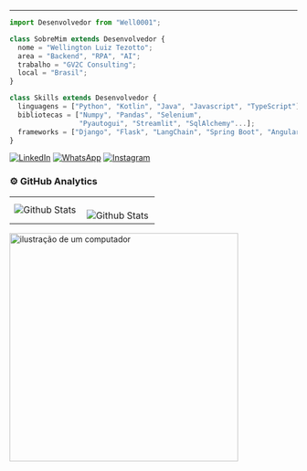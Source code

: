 
---
```js
import Desenvolvedor from "Well0001";

class SobreMim extends Desenvolvedor {
  nome = "Wellington Luiz Tezotto";
  area = "Backend", "RPA", "AI";
  trabalho = "GV2C Consulting";
  local = "Brasil";
}

class Skills extends Desenvolvedor {
  linguagens = ["Python", "Kotlin", "Java", "Javascript", "TypeScript"];
  bibliotecas = ["Numpy", "Pandas", "Selenium",
				 "Pyautogui", "Streamlit", "SqlAlchemy"...];
  frameworks = ["Django", "Flask", "LangChain", "Spring Boot", "Angular"];
}
```

<p align="left">
  <a href="#" title="LinkedIn">
  <img src="https://img.shields.io/badge/-Linkedin-0e76a8?style=flat-square&logo=Linkedin&logoColor=white&link=https://www.linkedin.com/in/wellingtonluiz00/" alt="LinkedIn"/></a>
  <a href="#" title="WhatsApp">
  <img src="https://img.shields.io/badge/-WhatsApp-25d366?style=flat-square&labelColor=25d366&logo=whatsapp&logoColor=white&link=https://api.whatsapp.com/send?phone=+5514997121314&text=Ol%C3%A1%2C+vim+atrav%C3%A9s+do+seu+perfil+no+Github%21+%F0%9F%98%83" alt="WhatsApp"/></a>
  <a href="#" title="Instagram">
  <img src="https://img.shields.io/badge/-Instagram-DF0174?style=flat-square&labelColor=DF0174&logo=instagram&logoColor=white&link=https://www.instagram.com/lui_zwellington/" alt="Instagram"/></a>
</p>

### ⚙️ GitHub Analytics

<table>
  <tr>
    <td>
      <img
        align="left"
        src="https://github-readme-stats.vercel.app/api/top-langs/?username=Well0001&theme=dark&hide_border=false&include_all_commits=true&count_private=true&layout=compact"
        alt="Github Stats"
      />
    </td>
    <td>
      <br />
      <img
        align="left"
        src="https://github-readme-streak-stats.herokuapp.com/?user=Well0001&theme=dark&hide_border=false"
        alt="Github Stats"
      />
    </td>
  </tr>
</table>


<img src="https://raw.githubusercontent.com/MicaelliMedeiros/micaellimedeiros/master/image/computer-illustration.png" alt="ilustração de um computador" min-width="400px" max-width="400px" width="400px" align="top">


